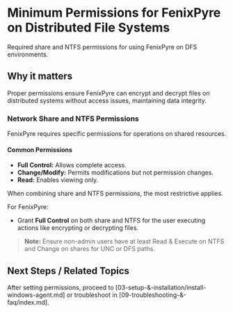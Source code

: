 # Minimum Permissions for FenixPyre on Distributed File Systems

Required share and NTFS permissions for using FenixPyre on DFS environments.


## Why it matters
Proper permissions ensure FenixPyre can encrypt and decrypt files on distributed systems without access issues, maintaining data integrity.

### Network Share and NTFS Permissions
FenixPyre requires specific permissions for operations on shared resources.

#### Common Permissions
- **Full Control:** Allows complete access.
- **Change/Modify:** Permits modifications but not permission changes.
- **Read:** Enables viewing only.

When combining share and NTFS permissions, the most restrictive applies.

For FenixPyre:
- Grant **Full Control** on both share and NTFS for the user executing actions like encrypting or decrypting files.

> **Note:** Ensure non-admin users have at least Read & Execute on NTFS and Change on shares for UNC or DFS paths.

<!-- DIAGRAM: ./media/03-setup-&-installation/permissions-diagram.svg | Alt: Overview of required permissions for FenixPyre on DFS -->

## Next Steps / Related Topics
After setting permissions, proceed to [03-setup-&-installation/install-windows-agent.md] or troubleshoot in [09-troubleshooting-&-faq/index.md].
